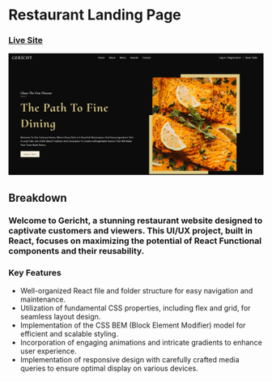 # Restaurant Landing Page
### [Live Site](https://liamt-ui-ux-restaurant)

![Restaurant Landing Page](src/assets/preview.png)

## Breakdown
### Welcome to Gericht, a stunning restaurant website designed to captivate customers and viewers. This UI/UX project, built in React, focuses on maximizing the potential of React Functional components and their reusability.

### Key Features
- Well-organized React file and folder structure for easy navigation and maintenance.
- Utilization of fundamental CSS properties, including flex and grid, for seamless layout design.
- Implementation of the CSS BEM (Block Element Modifier) model for efficient and scalable styling.
- Incorporation of engaging animations and intricate gradients to enhance user experience.
- Implementation of responsive design with carefully crafted media queries to ensure optimal display on various devices.


